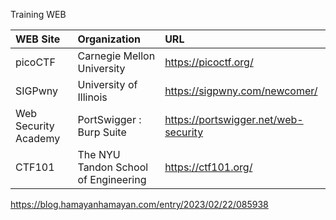 Training WEB

| WEB Site | Organization | URL |
|:-- | :-- | :--|
| picoCTF | Carnegie Mellon University | https://picoctf.org/ |
| SIGPwny | University of Illinois | https://sigpwny.com/newcomer/ |
| Web Security Academy | PortSwigger : Burp Suite | https://portswigger.net/web-security |
| CTF101 | The NYU Tandon School of Engineering | https://ctf101.org/ |

https://blog.hamayanhamayan.com/entry/2023/02/22/085938


